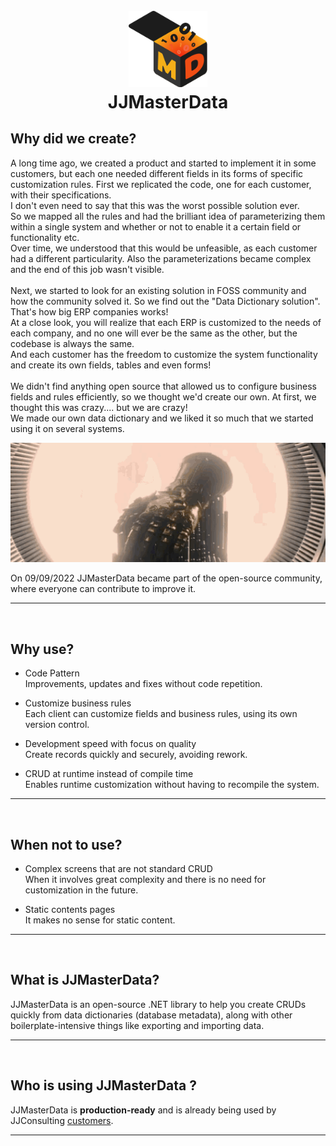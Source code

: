 <h1 align="center">
  <br>
<img width=25% src="../media/JJMasterDataLogo.png"/>
    <br>
    JJMasterData
  <br>
</h1>

## Why did we create?
A long time ago, we created a product and started to implement it in some customers, but each one needed  different fields in its forms of specific customization rules.
First we replicated the code, one for each customer, with their specifications. <br>
I don't even need to say that this was the worst possible solution ever.<br>
So we mapped all the rules and had the brilliant idea of ​​parameterizing them within a single system and whether or not to enable it a certain field or functionality etc.<br>
Over time, we understood that this would be unfeasible, as each customer had a different particularity. Also the parameterizations became complex and the end of this job wasn't visible.<br>
<br>
Next, we started to look for an existing solution in FOSS community and how the community solved it. So we find out the "Data Dictionary solution". <br>
That's how big ERP companies works!<br>
At a close look, you will realize that each ERP is customized to the needs of each company, and no one will ever be the same as the other, but the codebase is always the same.<br>
And each customer has the freedom to customize the system functionality and create its own fields, tables and even forms!<br>
<br>
We didn't find anything open source that allowed us to configure business fields and rules efficiently, so we thought we'd create our own. At first, we thought this was crazy.... but we are crazy! <br>
We made our own data dictionary and we liked it so much that we started using it on several systems.<br>

<p align="center">
<img alt="Do It Myself" src="../media/ThanosDoIt.gif"/>
</p>

On 09/09/2022 JJMasterData became part of the open-source community, where everyone can contribute to improve it.

------

<br>

## Why use? 
- Code Pattern<br>
  Improvements, updates and fixes without code repetition.

- Customize business rules<br>
  Each client can customize fields and business rules, using its own version control.

- Development speed with focus on quality<br>
  Create records quickly and securely, avoiding rework.

- CRUD at runtime instead of compile time<br>
  Enables runtime customization without having to recompile the system.

------

<br>

## When not to use?
- Complex screens that are not standard CRUD<br>
  When it involves great complexity and there is no need for customization in the future.

- Static contents pages<br>
  It makes no sense for static content.

------

<br>

## What is JJMasterData?
JJMasterData is an open-source .NET library to help you create CRUDs quickly from data dictionaries (database metadata), along with other boilerplate-intensive things like exporting and importing data.

------

<br>

## Who is using JJMasterData ?
JJMasterData is **production-ready** and is already being used by JJConsulting [customers](https://www.jjconsulting.com.br#clientes).

------

